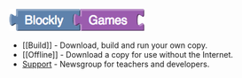 ![Blockly Games](title.png)

* [[Build]] - Download, build and run your own copy.
* [[Offline]] - Download a copy for use without the Internet.
* [Support](https://groups.google.com/forum/#!forum/blockly-games) - Newsgroup for teachers and developers.
